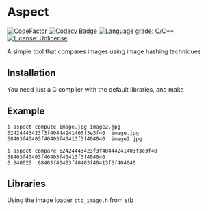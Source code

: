 # Aspect
[![CodeFactor](https://www.codefactor.io/repository/github/naranbataar/aspect/badge)](https://www.codefactor.io/repository/github/naranbataar/aspect)
[![Codacy Badge](https://api.codacy.com/project/badge/Grade/013570168b8745149d64412d4f8e1016)](https://www.codacy.com/manual/Naranbataar/Aspect?utm_source=github.com&amp;utm_medium=referral&amp;utm_content=Naranbataar/Aspect&amp;utm_campaign=Badge_Grade)
[![Language grade: C/C++](https://img.shields.io/lgtm/grade/cpp/g/Naranbataar/Aspect.svg?logo=lgtm&logoWidth=18)](https://lgtm.com/projects/g/Naranbataar/Aspect/context:cpp)
[![License: Unlicense](https://img.shields.io/badge/license-Unlicense-blue.svg)](http://unlicense.org/)

A simple tool that compares images using image hashing techniques

## Installation
You need just a C compiler with the default libraries, and make

## Example
```shell
$ aspect compute image.jpg image2.jpg
62424443423f3f40444241403f3e3f40  image.jpg
68403f40403f40403f40413f3f404040  image2.jpg
```

```shell
$ aspect compare 62424443423f3f40444241403f3e3f40 68403f40403f40403f40413f3f404040
0.640625  68403f40403f40403f40413f3f404040
```

## Libraries
Using the image loader `stb_image.h` from [stb](https://github.com/nothings/stb)
